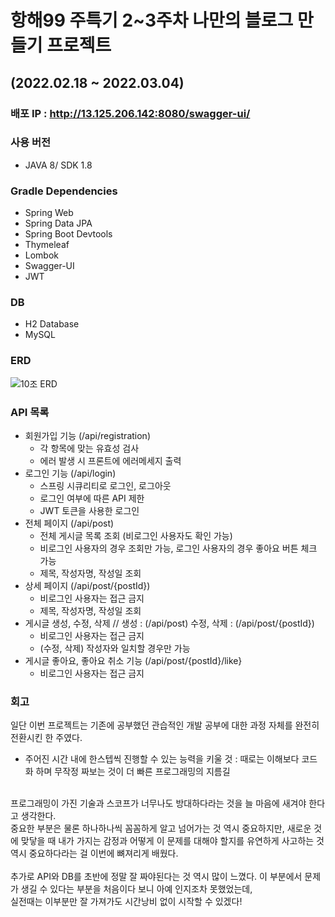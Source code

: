 # 항해99 주특기 2~3주차 나만의 블로그 만들기 프로젝트
## (2022.02.18 ~ 2022.03.04)

### 배포 IP : http://13.125.206.142:8080/swagger-ui/
### 사용 버전 
- JAVA 8/ SDK 1.8
### Gradle Dependencies 
- Spring Web
- Spring Data JPA
- Spring Boot Devtools
- Thymeleaf
- Lombok
- Swagger-UI
- JWT

### DB
- H2 Database
- MySQL

### ERD
![10조 ERD](https://user-images.githubusercontent.com/91513499/156567934-519dc752-e8eb-4933-84e2-37bded6dcf98.png)

### API 목록
- 회원가입 기능 (/api/registration)
  - 각 항목에 맞는 유효성 검사
  - 에러 발생 시 프론트에 에러메세지 출력
- 로그인 기능 (/api/login)
  - 스프링 시큐리티로 로그인, 로그아웃
  - 로그인 여부에 따른 API 제한
  - JWT 토큰을 사용한 로그인
- 전체 페이지 (/api/post)
  - 전체 게시글 목록 조회 (비로그인 사용자도 확인 가능)
  - 비로그인 사용자의 경우 조회만 가능, 로그인 사용자의 경우 좋아요 버튼 체크 가능
  - 제목, 작성자명, 작성일 조회
- 상세 페이지 (/api/post/{postId})
  - 비로그인 사용자는 접근 금지
  - 제목, 작성자명, 작성일 조회
- 게시글 생성, 수정, 삭제 // 생성 : (/api/post) 수정, 삭제 : (/api/post/{postId})
  - 비로그인 사용자는 접근 금지
  - (수정, 삭제) 작성자와 일치할 경우만 가능
- 게시글 좋아요, 좋아요 취소 기능 (/api/post/{postId}/like}
  - 비로그인 사용자는 접근 금지

### 회고
 일단 이번 프로젝트는 기존에 공부했던 관습적인 개발 공부에 대한 과정 자체를 완전히 전환시킨 한 주였다. <br>
 - 주어진 시간 내에 한스텝씩 진행할 수 있는 능력을 키울 것 : 때로는 이해보다 코드화 하며 무작정 짜보는 것이 더 빠른 프로그래밍의 지름길<br>
 <br>
 프로그래밍이 가진 기술과 스코프가 너무나도 방대하다라는 것을 늘 마음에 새겨야 한다고 생각한다. <br> 
 중요한 부분은 물론 하나하나씩 꼼꼼하게 알고 넘어가는 것 역시 중요하지만,
 새로운 것에 맞닿을 때 내가 가지는 감정과 어떻게 이 문제를 대해야 할지를 유연하게 사고하는 것 역시 중요하다라는 걸 이번에 뼈져리게 배웠다.<br>
 <br>
 추가로 API와 DB를 초반에 정말 잘 짜야된다는 것 역시 많이 느꼈다. 이 부분에서 문제가 생길 수 있다는 부분을 처음이다 보니 아예 인지조차 못했었는데,<br>
 실전때는 이부분만 잘 가져가도 시간낭비 없이 시작할 수 있겠다!
